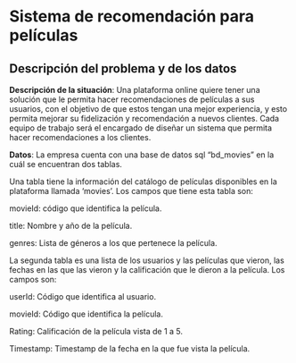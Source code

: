 # Sistema de recomendación para películas

## Descripción del problema y de los datos


**Descripción de la situación**: Una plataforma online quiere tener una solución que le permita hacer recomendaciones de películas a sus usuarios,
con el objetivo de que estos tengan una mejor experiencia, y esto permita mejorar su fidelización y recomendación a nuevos clientes. Cada equipo
de trabajo será el encargado de diseñar un sistema que permita hacer recomendaciones a los clientes.

**Datos**: La empresa cuenta con una base de datos sql “bd_movies” en la cuál se encuentran dos tablas.

Una tabla tiene la información del catálogo de películas disponibles en la plataforma llamada ‘movies’. Los campos que tiene esta tabla son:

movieId: código que identifica la película.

title: Nombre y año de la película.

genres: Lista de géneros a los que pertenece la película.


La segunda tabla es una lista de los usuarios y las películas que vieron, las fechas en las que las vieron y la calificación que le dieron a
la película. Los campos son:

userId: Código que identifica al usuario.

movieId: Código que identifica la película.

Rating: Calificación de la película vista de 1 a 5.

Timestamp: Timestamp de la fecha en la que fue vista la película.

